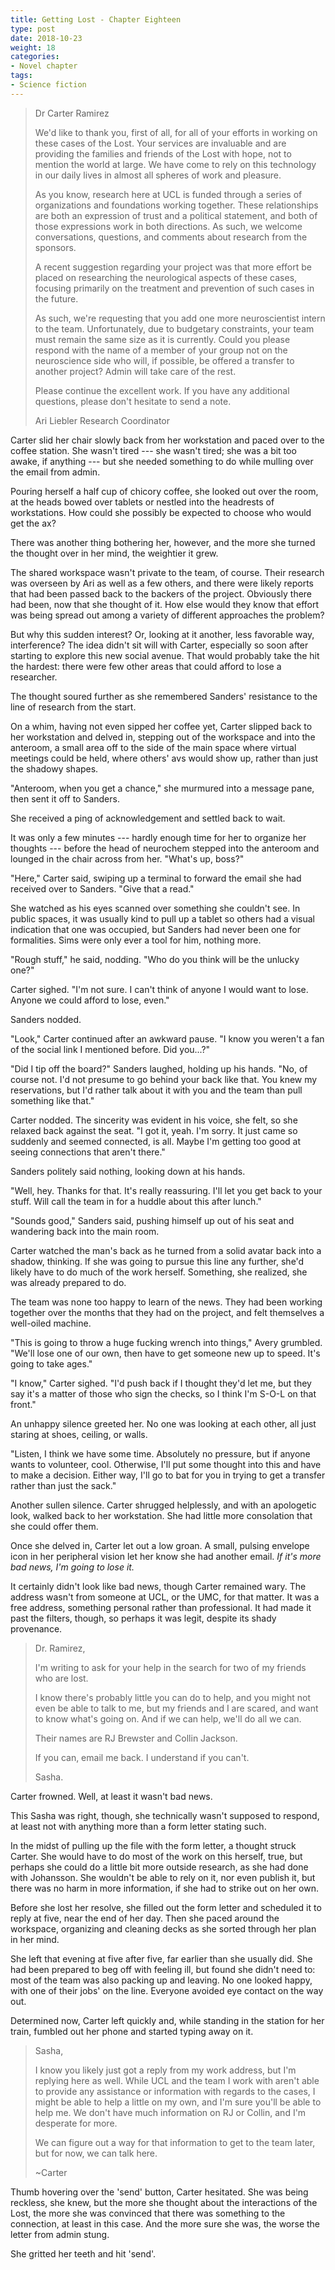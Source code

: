 ```yaml
---
title: Getting Lost - Chapter Eighteen
type: post
date: 2018-10-23
weight: 18
categories:
- Novel chapter
tags:
- Science fiction
---
```


> Dr Carter Ramirez
>
> We'd like to thank you, first of all, for all of your efforts in working on these cases of the Lost. Your services are invaluable and are providing the families and friends of the Lost with hope, not to mention the world at large. We have come to rely on this technology in our daily lives in almost all spheres of work and pleasure.
>
> As you know, research here at UCL is funded through a series of organizations and foundations working together. These relationships are both an expression of trust and a political statement, and both of those expressions work in both directions. As such, we welcome conversations, questions, and comments about research from the sponsors.
>
> A recent suggestion regarding your project was that more effort be placed on researching the neurological aspects of these cases, focusing primarily on the treatment and prevention of such cases in the future.
>
> As such, we're requesting that you add one more neuroscientist intern to the team. Unfortunately, due to budgetary constraints, your team must remain the same size as it is currently. Could you please respond with the name of a member of your group not on the neuroscience side who will, if possible, be offered a transfer to another project? Admin will take care of the rest.
>
> Please continue the excellent work. If you have any additional questions, please don't hesitate to send a note.
>
> Ari Liebler
> Research Coordinator

Carter slid her chair slowly back from her workstation and paced over to the coffee station. She wasn't tired --- she wasn't tired; she was a bit too awake, if anything --- but she needed something to do while mulling over the email from admin.

Pouring herself a half cup of chicory coffee, she looked out over the room, at the heads bowed over tablets or nestled into the headrests of workstations. How could she possibly be expected to choose who would get the ax?

There was another thing bothering her, however, and the more she turned the thought over in her mind, the weightier it grew.

The shared workspace wasn't private to the team, of course. Their research was overseen by Ari as well as a few others, and there were likely reports that had been passed back to the backers of the project. Obviously there had been, now that she thought of it. How else would they know that effort was being spread out among a variety of different approaches the problem?

But why this sudden interest? Or, looking at it another, less favorable way, interference? The idea didn't sit will with Carter, especially so soon after starting to explore this new social avenue. That would probably take the hit the hardest: there were few other areas that could afford to lose a researcher.

The thought soured further as she remembered Sanders' resistance to the line of research from the start.

On a whim, having not even sipped her coffee yet, Carter slipped back to her workstation and delved in, stepping out of the workspace and into the anteroom, a small area off to the side of the main space where virtual meetings could be held, where others' avs would show up, rather than just the shadowy shapes.

"Anteroom, when you get a chance," she murmured into a message pane, then sent it off to Sanders.

She received a ping of acknowledgement and settled back to wait.

It was only a few minutes --- hardly enough time for her to organize her thoughts --- before the head of neurochem stepped into the anteroom and lounged in the chair across from her. "What's up, boss?"

"Here," Carter said, swiping up a terminal to forward the email she had received over to Sanders. "Give that a read."

She watched as his eyes scanned over something she couldn't see. In public spaces, it was usually kind to pull up a tablet so others had a visual indication that one was occupied, but Sanders had never been one for formalities. Sims were only ever a tool for him, nothing more.

"Rough stuff," he said, nodding. "Who do you think will be the unlucky one?"

Carter sighed. "I'm not sure. I can't think of anyone I would want to lose. Anyone we could afford to lose, even."

Sanders nodded.

"Look," Carter continued after an awkward pause. "I know you weren't a fan of the social link I mentioned before. Did you...?"

"Did I tip off the board?" Sanders laughed, holding up his hands. "No, of course not. I'd not presume to go behind your back like that. You knew my reservations, but I'd rather talk about it with you and the team than pull something like that."

Carter nodded. The sincerity was evident in his voice, she felt, so she relaxed back against the seat. "I got it, yeah. I'm sorry. It just came so suddenly and seemed connected, is all. Maybe I'm getting too good at seeing connections that aren't there."

Sanders politely said nothing, looking down at his hands.

"Well, hey. Thanks for that. It's really reassuring. I'll let you get back to your stuff. Will call the team in for a huddle about this after lunch."

"Sounds good," Sanders said, pushing himself up out of his seat and wandering back into the main room.

Carter watched the man's back as he turned from a solid avatar back into a shadow, thinking. If she was going to pursue this line any further, she'd likely have to do much of the work herself. Something, she realized, she was already prepared to do.

The team was none too happy to learn of the news. They had been working together over the months that they had on the project, and felt themselves a well-oiled machine.

"This is going to throw a huge fucking wrench into things," Avery grumbled. "We'll lose one of our own, then have to get someone new up to speed. It's going to take ages."

"I know," Carter sighed. "I'd push back if I thought they'd let me, but they say it's a matter of those who sign the checks, so I think I'm S-O-L on that front."

An unhappy silence greeted her. No one was looking at each other, all just staring at shoes, ceiling, or walls.

"Listen, I think we have some time. Absolutely no pressure, but if anyone wants to volunteer, cool. Otherwise, I'll put some thought into this and have to make a decision. Either way, I'll go to bat for you in trying to get a transfer rather than just the sack."

Another sullen silence. Carter shrugged helplessly, and with an apologetic look, walked back to her workstation. She had little more consolation that she could offer them.

Once she delved in, Carter let out a low groan. A small, pulsing envelope icon in her peripheral vision let her know she had another email. *If it's more bad news, I'm going to lose it.*

It certainly didn't look like bad news, though Carter remained wary. The address wasn't from someone at UCL, or the UMC, for that matter. It was a free address, something personal rather than professional. It had made it past the filters, though, so perhaps it was legit, despite its shady provenance.

> Dr. Ramirez,
>
> I'm writing to ask for your help in the search for two of my friends who are lost.
>
> I know there's probably little you can do to help, and you might not even be able to talk to me, but my friends and I are scared, and want to know what's going on. And if we can help, we'll do all we can.
>
> Their names are RJ Brewster and Collin Jackson.
>
> If you can, email me back. I understand if you can't.
>
> Sasha.

Carter frowned. Well, at least it wasn't bad news.

This Sasha was right, though, she technically wasn't supposed to respond, at least not with anything more than a form letter stating such.

In the midst of pulling up the file with the form letter, a thought struck Carter. She would have to do most of the work on this herself, true, but perhaps she could do a little bit more outside research, as she had done with Johansson. She wouldn't be able to rely on it, nor even publish it, but there was no harm in more information, if she had to strike out on her own.

Before she lost her resolve, she filled out the form letter and scheduled it to reply at five, near the end of her day. Then she paced around the workspace, organizing and cleaning decks as she sorted through her plan in her mind.

She left that evening at five after five, far earlier than she usually did. She had been prepared to beg off with feeling ill, but found she didn't need to: most of the team was also packing up and leaving. No one looked happy, with one of their jobs' on the line. Everyone avoided eye contact on the way out.

Determined now, Carter left quickly and, while standing in the station for her train, fumbled out her phone and started typing away on it.

> Sasha,
>
> I know you likely just got a reply from my work address, but I'm replying here as well. While UCL and the team I work with aren't able to provide any assistance or information with regards to the cases, I might be able to help a little on my own, and I'm sure you'll be able to help me. We don't have much information on RJ or Collin, and I'm desperate for more.
>
>  We can figure out a way for that information to get to the team later, but for now, we can talk here.
>
> ~Carter

Thumb hovering over the 'send' button, Carter hesitated. She was being reckless, she knew, but the more she thought about the interactions of the Lost, the more she was convinced that there was something to the connection, at least in this case. And the more sure she was, the worse the letter from admin stung.

She gritted her teeth and hit 'send'.
